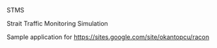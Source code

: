 STMS

Strait Traffic Monitoring Simulation

Sample application for https://sites.google.com/site/okantopcu/racon